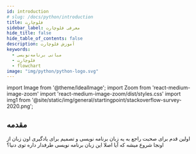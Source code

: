```yaml
---
id: introduction
# slug: /docs/python/introduction
title: فلوچارت
sidebar_label: معرفی فلوچارت
hide_title: false
hide_table_of_contents: false
description: آموزش فلوچارت
keywords:
  - مبانی برنامه‌نویسی
  - فلوچارت
  - flowchart
image: "img/python/python-logo.svg"
---
```


import Image from '@theme/IdealImage';
import Zoom from 'react-medium-image-zoom'
import 'react-medium-image-zoom/dist/styles.css'
import img1 from '@site/static/img/general/startingpoint/stackoverflow-survey-2020.png';

## **مقدمه**

اولین قدم برای صحبت راجع به یه زبان برنامه نویسی و تصمیم برای یادگیری اون زبان از اونجا شروع میشه که آیا اصلا این زبان برنامه نویسی طرفدار داره توی دنیا؟
